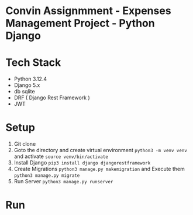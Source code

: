 # Convin Assignmment - Expenses Management Project - Python Django

# Tech Stack
- Python 3.12.4
- Django 5.x
- db sqlite
- DRF ( Django Rest Framework )
- JWT
# Setup
1) Git clone
2) Goto the directory and create virtual environment `python3 -m venv venv` and activate `source venv/bin/activate`
3) Install Django `pip3 install django djangorestframework`
4) Create Migrations `python3 manage.py makemigration` and Execute them `python3 manage.py migrate`
5) Run Server `python3 manage.py runserver`

# Run
